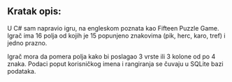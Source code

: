## Kratak opis:
U C# sam napravio igru, na engleskom poznata kao Fifteen Puzzle Game. 
Igrač ima 16 polja od kojih je 15 popunjeno znakovima (pik, herc, karo, tref) i jedno prazno. 

Igrač mora da pomera polja kako bi poslagao 3 vrste ili 3 kolone od po 4 znaka. 
Podaci poput korisničkog imena i rangiranja se čuvaju u SQLite bazi podataka.

